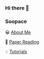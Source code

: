 ### Hi there 👋

### Soopace

😀 [About Me]()

📝 [Paper Reading](https://simonjisu.github.io/PaperReading/)

💡 [Tutorials]()


<!--
**simonjisu/simonjisu** is a ✨ _special_ ✨ repository because its `README.md` (this file) appears on your GitHub profile.

Here are some ideas to get you started:

- 🔭 I’m currently working on ...
- 🌱 I’m currently learning ...
- 👯 I’m looking to collaborate on ...
- 🤔 I’m looking for help with ...
- 💬 Ask me about ...
- 📫 How to reach me: ...
- 😄 Pronouns: ...
- ⚡ Fun fact: ...
-->
